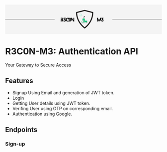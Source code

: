 <!-- <img aling="center" src="https://imgur.com/AO4B9WL.png" /> -->
<img align="center" src="./Logo/recon-me-poster.png"/>

# R3C0N-M3: Authentication API 
Your Gateway to Secure Access


## Features
- Signup Using Email and generation of JWT token.
- Login
- Getting User details using JWT token.
- Verifing User using OTP on corresponding email.
- Authentication using Google.

## Endpoints

### Sign-up

### 
